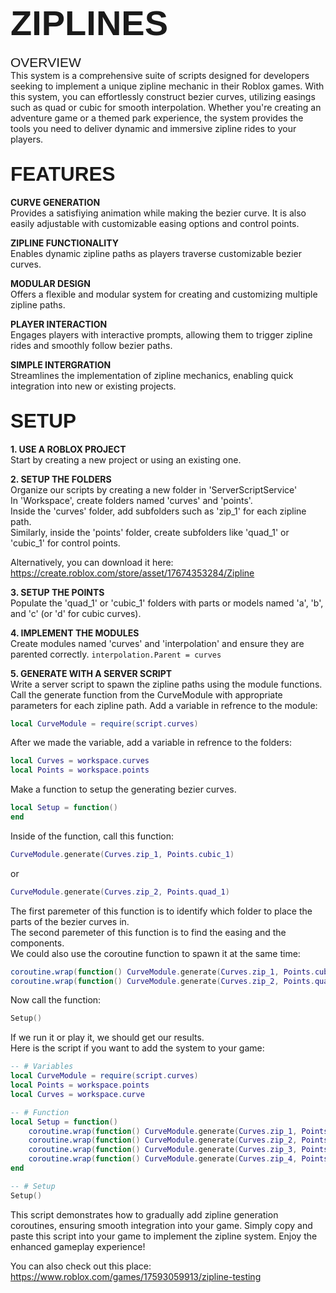# <span style="font-family: Arial; font-size: 2em;">ZIPLINES</span>

<span style="font-family: Arial; font-size: 1.5em;">OVERVIEW</span><br>
This system is a comprehensive suite of scripts designed for developers seeking to implement a unique zipline mechanic in their Roblox games. With this system, you can effortlessly construct bezier curves, utilizing easings such as quad or cubic for smooth interpolation. Whether you're creating an adventure game or a themed park experience, the system provides the tools you need to deliver dynamic and immersive zipline rides to your players.

## <span style="font-family: Arial; font-size: 1.5em;">FEATURES</span><br>
<strong>CURVE GENERATION</strong><br>
Provides a satisfiying animation while making the bezier curve. It is also easily adjustable with customizable easing options and control points.

<strong>ZIPLINE FUNCTIONALITY</strong><br>
Enables dynamic zipline paths as players traverse customizable bezier curves.

<strong>MODULAR DESIGN</strong><br>
Offers a flexible and modular system for creating and customizing multiple zipline paths.

<strong>PLAYER INTERACTION</strong><br>
Engages players with interactive prompts, allowing them to trigger zipline rides and smoothly follow bezier paths.

<strong>SIMPLE INTERGRATION</strong><br>
Streamlines the implementation of zipline mechanics, enabling quick integration into new or existing projects.

## <span style="font-family: Arial; font-size: 1.5em;">SETUP</span><br>
<strong>1. USE A ROBLOX PROJECT</strong><br>
Start by creating a new project or using an existing one.<br> 

<strong>2. SETUP THE FOLDERS</strong><br>
Organize our scripts by creating a new folder in 'ServerScriptService'<br>
In 'Workspace', create folders named 'curves' and 'points'.<br>
Inside the 'curves' folder, add subfolders such as 'zip_1' for each zipline path.<br>
Similarly, inside the 'points' folder, create subfolders like 'quad_1' or 'cubic_1' for control points.<br>

Alternatively, you can download it here:
https://create.roblox.com/store/asset/17674353284/Zipline

<strong>3. SETUP THE POINTS</strong><br>
Populate the 'quad_1' or 'cubic_1' folders with parts or models named 'a', 'b', and 'c' (or 'd' for cubic curves).<br>

<strong>4. IMPLEMENT THE MODULES</strong><br>
Create modules named 'curves' and 'interpolation' and ensure they are parented correctly. 
```interpolation.Parent = curves```

<strong>5. GENERATE WITH A SERVER SCRIPT</strong><br>
Write a server script to spawn the zipline paths using the module functions.<br>
Call the generate function from the CurveModule with appropriate parameters for each zipline path.
Add a variable in refrence to the module:
```lua
local CurveModule = require(script.curves)
```
After we made the variable, add a variable in refrence to the folders:
```lua
local Curves = workspace.curves
local Points = workspace.points
```
Make a function to setup the generating bezier curves.
```lua
local Setup = function() 
end
```
Inside of the function, call this function:
```lua
CurveModule.generate(Curves.zip_1, Points.cubic_1)
```
or
```lua
CurveModule.generate(Curves.zip_2, Points.quad_1)
```
The first paremeter of this function is to identify which folder to place the parts of the bezier curves in.<br>
The second paremeter of this function is to find the easing and the components.<br>
We could also use the coroutine function to spawn it at the same time:
```lua
coroutine.wrap(function() CurveModule.generate(Curves.zip_1, Points.cubic_1) end)()
coroutine.wrap(function() CurveModule.generate(Curves.zip_2, Points.quad_1) end)()
```
Now call the function:
```lua
Setup()
```
If we run it or play it, we should get our results.<br>
Here is the script if you want to add the system to your game:
```lua
-- # Variables
local CurveModule = require(script.curves)
local Points = workspace.points
local Curves = workspace.curve

-- # Function
local Setup = function()
	coroutine.wrap(function() CurveModule.generate(Curves.zip_1, Points.cubic_1) end)()
	coroutine.wrap(function() CurveModule.generate(Curves.zip_2, Points.quad_1) end)()
	coroutine.wrap(function() CurveModule.generate(Curves.zip_3, Points.cubic_2) end)()
	coroutine.wrap(function() CurveModule.generate(Curves.zip_4, Points.quad_2) end)()
end

-- # Setup
Setup()
```
This script demonstrates how to gradually add zipline generation coroutines, ensuring smooth integration into your game. Simply copy and paste this script into your game to implement the zipline system. Enjoy the enhanced gameplay experience!

You can also check out this place:
https://www.roblox.com/games/17593059913/zipline-testing
